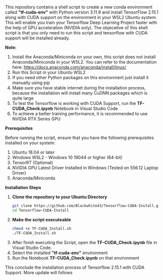 This repository contains a shell script to create a new conda environment called **"tf-cuda-env"** with Python version 3.11.9 and install TensorFlow 2.15.1 along with CUDA support on the environment in your WSL2 Ubuntu system. This will enable you train your Tensorflow Deep Learning Project faster with the help of GPU acceleration (NVIDIA only). The objecetive of this shell script is that you only need to run this script and tensorflow with CUDA support will be installed already.

**Note:**

1. Install the Anaconda/Miniconda on your own, this script does not install Anaconda/Miniconda in your WSL2. You can refer to the documentation here: https://docs.anaconda.com/anaconda/install/linux/
2. Run this Script in your Ubuntu WSL2
3. If you need other Python packages on this environment just install it manually using pip
4. Make sure you have stable internet during the installation process, because the installation will install many CuDNN packages which is quite large
5. To test the Tensorflow is working with CUDA Support, run the **TF-CUDA_Check.ipynb** Notebook in Visual Studio Code
6. To achieve a better training performance, it is recommended to use NVIDIA RTX Series GPU

**Prerequisites**

Before running the script, ensure that you have the following prerequisites installed on your system:

1. Ubuntu 18.04 or later
2. Windows WSL2 - Windows 10 19044 or higher (64-bit)
3. TensorRT (Optional)
4. NVIDIA GPU Latest Driver Installed in Windows (Tested on 556.12 Laptop Driver)
5. Anaconda/Miniconda

**Installation Steps**

1. **Clone the repository to your Ubuntu Directory**
   ```sh
   git clone https://github.com/Blackwhite43/Tensorflow-CUDA-Install.git
   cd Tensorflow-CUDA-Install
   ```
2. **Make the script executeable**
   ```sh
   chmod +x TF-CUDA_Install.sh
   ./TF-CUDA_Install.sh
   ```
3. After finish executing the Script, open the **TF-CUDA_Check.ipynb** file in Visual Studio Code.
4. Select the installed **"tf-cuda-env"** environment
5. Run the Notebook **TF-CUDA_Check.ipynb** on that environment

This conclude the installation process of Tensorflow 2.15.1 with CUDA Support.
More update will follows
